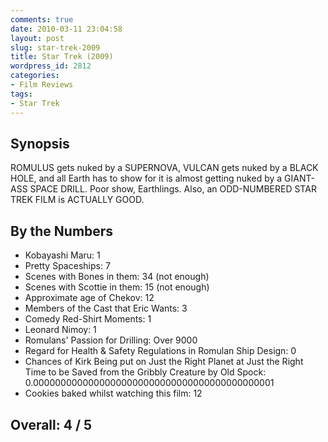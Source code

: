 ```yaml
---
comments: true
date: 2010-03-11 23:04:58
layout: post
slug: star-trek-2009
title: Star Trek (2009)
wordpress_id: 2812
categories:
- Film Reviews
tags:
- Star Trek
---
```


Synopsis
--------

ROMULUS gets nuked by a SUPERNOVA, VULCAN gets nuked by a BLACK HOLE, and all Earth has to show for it is almost getting nuked by a GIANT-ASS SPACE DRILL.  Poor show, Earthlings.  Also, an ODD-NUMBERED STAR TREK FILM is ACTUALLY GOOD.

By the Numbers
--------------

* Kobayashi Maru: 1
* Pretty Spaceships: 7
* Scenes with Bones in them: 34 (not enough)
* Scenes with Scottie in them: 15 (not enough)
* Approximate age of Chekov: 12
* Members of the Cast that Eric Wants: 3
* Comedy Red-Shirt Moments: 1
* Leonard Nimoy: 1
* Romulans' Passion for Drilling: Over 9000
* Regard for Health & Safety Regulations in Romulan Ship Design: 0
* Chances of Kirk Being put on Just the Right Planet at Just the Right Time to be Saved from the Gribbly Creature by Old Spock: 0.00000000000000000000000000000000000000000001
* Cookies baked whilst watching this film: 12

Overall: 4 / 5
--------------
